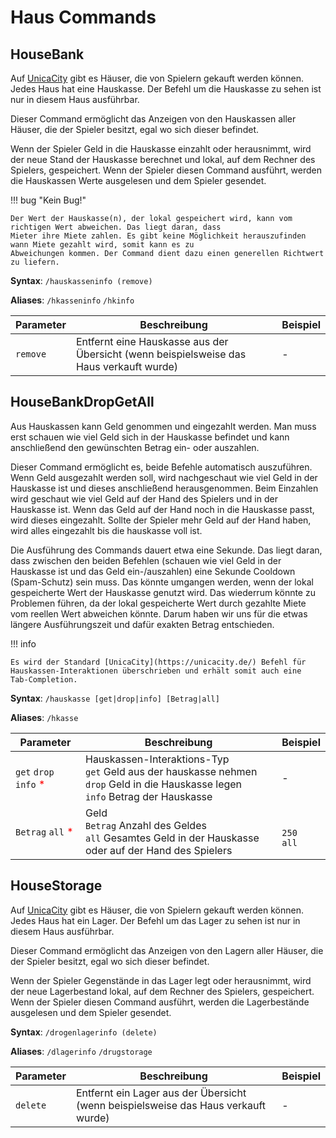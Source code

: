 # Haus Commands

## HouseBank

Auf [UnicaCity](https://unicacity.de/) gibt es Häuser, die von Spielern gekauft werden können. Jedes Haus hat eine
Hauskasse. Der Befehl um die Hauskasse zu sehen ist nur in diesem Haus ausführbar.

Dieser Command ermöglicht das Anzeigen von den Hauskassen aller Häuser, die der Spieler besitzt, egal wo sich dieser
befindet.

Wenn der Spieler Geld in die Hauskasse einzahlt oder herausnimmt, wird der neue Stand der Hauskasse berechnet und lokal,
auf dem Rechner des Spielers, gespeichert. Wenn der Spieler diesen Command ausführt, werden die Hauskassen Werte
ausgelesen und dem Spieler gesendet.

!!! bug "Kein Bug!"

    Der Wert der Hauskasse(n), der lokal gespeichert wird, kann vom richtigen Wert abweichen. Das liegt daran, dass
    Mieter ihre Miete zahlen. Es gibt keine Möglichkeit herauszufinden wann Miete gezahlt wird, somit kann es zu
    Abweichungen kommen. Der Command dient dazu einen generellen Richtwert zu liefern.

**Syntax**: `/hauskasseninfo (remove)`

**Aliases**: `/hkasseninfo` `/hkinfo`

| Parameter | Beschreibung                                                                            | Beispiel |
|-----------|-----------------------------------------------------------------------------------------|----------|
| `remove`  | Entfernt eine Hauskasse aus der Übersicht (wenn beispielsweise das Haus verkauft wurde) | -        |

## HouseBankDropGetAll

Aus Hauskassen kann Geld genommen und eingezahlt werden. Man muss erst schauen wie viel Geld sich in der Hauskasse
befindet und kann anschließend den gewünschten Betrag ein- oder auszahlen.

Dieser Command ermöglicht es, beide Befehle automatisch auszuführen. Wenn Geld ausgezahlt werden soll, wird nachgeschaut
wie viel Geld in der Hauskasse ist und dieses anschließend herausgenommen.
Beim Einzahlen wird geschaut wie viel Geld auf der Hand des Spielers und in der Hauskasse ist. Wenn das Geld auf der
Hand noch in die Hauskasse passt, wird dieses eingezahlt. Sollte der Spieler mehr Geld auf der Hand haben, wird alles
eingezahlt bis die hauskasse voll ist.

Die Ausführung des Commands dauert etwa eine Sekunde. Das liegt daran, dass zwischen den beiden Befehlen (schauen wie
viel Geld in der Hauskasse ist und das Geld ein-/auszahlen) eine Sekunde Cooldown (Spam-Schutz) sein muss. Das könnte
umgangen werden, wenn der lokal gespeicherte Wert der Hauskasse genutzt wird. Das wiederrum könnte zu Problemen führen,
da der lokal gespeicherte Wert durch gezahlte Miete vom reellen Wert abweichen könnte. Darum haben wir uns für die etwas
längere Ausführungszeit und dafür exakten Betrag entschieden.

!!! info

    Es wird der Standard [UnicaCity](https://unicacity.de/) Befehl für Hauskassen-Interaktionen überschrieben und erhält somit auch eine
    Tab-Completion.

**Syntax**: `/hauskasse [get|drop|info] [Betrag|all]`

**Aliases**: `/hkasse`

| Parameter                                             | Beschreibung                                                                                                                               | Beispiel             |
|-------------------------------------------------------|--------------------------------------------------------------------------------------------------------------------------------------------|----------------------|
| `get` `drop` `info` <span style="color:red;">*</span> | Hauskassen-Interaktions-Typ<br/>`get` Geld aus der hauskasse nehmen<br/>`drop` Geld in die Hauskasse legen<br/>`info` Betrag der Hauskasse | -                    |
| `Betrag` `all` <span style="color:red;">*</span>      | Geld<br/>`Betrag` Anzahl des Geldes<br/>`all` Gesamtes Geld in der Hauskasse oder auf der Hand des Spielers                                | <br/>`250`<br/>`all` |

## HouseStorage

Auf [UnicaCity](https://unicacity.de/) gibt es Häuser, die von Spielern gekauft werden können. Jedes Haus hat ein Lager.
Der Befehl um das Lager zu sehen ist nur in diesem Haus ausführbar.

Dieser Command ermöglicht das Anzeigen von den Lagern aller Häuser, die der Spieler besitzt, egal wo sich dieser
befindet.

Wenn der Spieler Gegenstände in das Lager legt oder herausnimmt, wird der neue Lagerbestand lokal, auf dem Rechner des
Spielers, gespeichert. Wenn der Spieler diesen Command ausführt, werden die Lagerbestände ausgelesen und dem Spieler
gesendet.

**Syntax**: `/drogenlagerinfo (delete)`

**Aliases**: `/dlagerinfo` `/drugstorage`

| Parameter | Beschreibung                                                                       | Beispiel |
|-----------|------------------------------------------------------------------------------------|----------|
| `delete`  | Entfernt ein Lager aus der Übersicht (wenn beispielsweise das Haus verkauft wurde) | -        |
